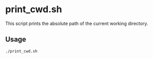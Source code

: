 # print_cwd.sh

 This script prints the  absolute path of the current working directory.

## Usage

```bash
./print_cwd.sh

